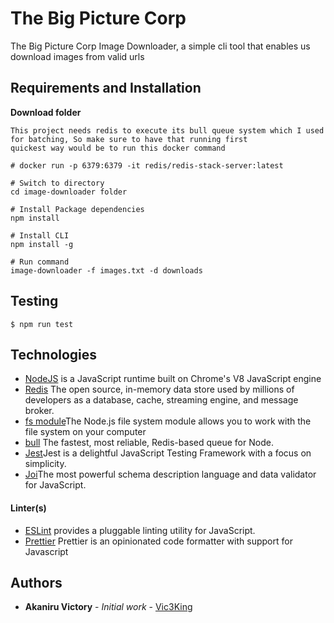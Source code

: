 # The Big Picture Corp

The Big Picture Corp Image Downloader, a simple cli tool that enables us download images from valid urls

## Requirements and Installation

**Download folder**

```
This project needs redis to execute its bull queue system which I used for batching, So make sure to have that running first
quickest way would be to run this docker command

# docker run -p 6379:6379 -it redis/redis-stack-server:latest

# Switch to directory
cd image-downloader folder

# Install Package dependencies
npm install

# Install CLI 
npm install -g

# Run command
image-downloader -f images.txt -d downloads

```

## Testing

```
$ npm run test
```

## Technologies

- [NodeJS](http://nodejs.org/en) is a JavaScript runtime built on Chrome's V8 JavaScript engine
- [Redis](https://redis.io/) The open source, in-memory data store used by millions of developers as a database, cache, streaming engine, and message broker.
- [fs module](https://www.w3schools.com/nodejs/nodejs_filesystem.asp)The Node.js file system module allows you to work with the file system on your computer 
- [bull](https://github.com/OptimalBits/bull) The fastest, most reliable, Redis-based queue for Node.
- [Jest](https://jestjs.io/)Jest is a delightful JavaScript Testing Framework with a focus on simplicity.
- [Joi](https://www.npmjs.com/package/joi)The most powerful schema description language and data validator for JavaScript.
  
#### Linter(s)

- [ESLint](eslint.org) provides a pluggable linting utility for JavaScript.
- [Prettier](https://prettier.io) Prettier is an opinionated code formatter with support for Javascript

## Authors

- **Akaniru Victory** - _Initial work_ - [Vic3King](www.akaniruvictory.com)
